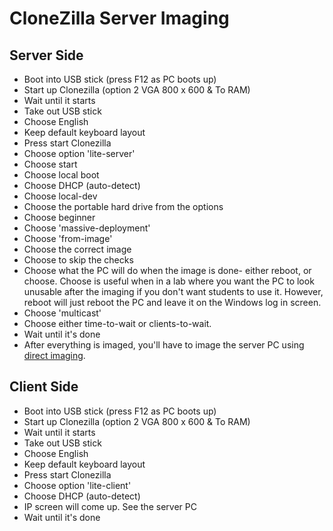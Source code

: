 # CloneZilla Server Imaging

## Server Side
- Boot into USB stick (press F12 as PC boots up)
- Start up Clonezilla (option 2 VGA 800 x 600 & To RAM)
- Wait until it starts
- Take out USB stick
- Choose English
- Keep default keyboard layout
- Press start Clonezilla
- Choose option 'lite-server'
- Choose start
- Choose local boot
- Choose DHCP (auto-detect)
- Choose local-dev
- Choose the portable hard drive from the options
- Choose beginner
- Choose 'massive-deployment'
- Choose 'from-image'
- Choose the correct image
- Choose to skip the checks
- Choose what the PC will do when the image is done- either reboot, or choose.
  Choose is useful when in a lab where you want the PC to look unusable after the imaging if you don't want students to use it.
  However, reboot will just reboot the PC and leave it on the Windows log in screen.
- Choose 'multicast'
- Choose either time-to-wait or clients-to-wait. 
- Wait until it's done
- After everything is imaged, you'll have to image the server PC using [direct imaging](CloneZilla-Direct-Imaging.md).

## Client Side
- Boot into USB stick (press F12 as PC boots up)
- Start up Clonezilla (option 2 VGA 800 x 600 & To RAM)
- Wait until it starts
- Take out USB stick
- Choose English
- Keep default keyboard layout
- Press start Clonezilla
- Choose option 'lite-client'
- Choose DHCP (auto-detect)
- IP screen will come up. See the server PC 
- Wait until it's done